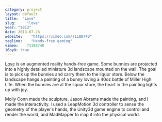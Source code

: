 ```yaml
---
category: project
layout: default
title:  "Love"
slug:     "love"
year: "2013"
date: 2013-07-26
website:    "https://vimeo.com/71188740"
tagline:    "Hands-free gaming"
vimeo:    71188740
16by9: true
---
```

<a href="https://vimeo.com/71188740">Love</a> is an augmented reality hands-free game. Some bunnies are projected into a highly detailed miniature 3d landscape mounted on the wall. The goal is to pick up the bunnies and carry them to the liquor store. Below the landscape hangs a painting of a bunny loving a 40oz bottle of Miller High Life. When the bunnies are at the liquor store, the heart in the painting lights up with joy.

Molly Conn made the sculpture, Jason Abrams made the painting, and I made the interactivity. I used a LeapMotion 3d controller to sense the geometry of the player&#8127;s hands, the Unity3d game engine to control and render the world, and MadMapper to map it into the physical world.

